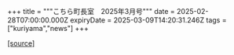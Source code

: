 +++
title = """こちら町長室　2025年3月号"""
date = 2025-02-28T07:00:00.000Z
expiryDate = 2025-03-09T14:20:31.246Z
tags = ["kuriyama","news"]
+++


[[source]](https://www.town.kuriyama.hokkaido.jp/site/mayor/30434.html)
